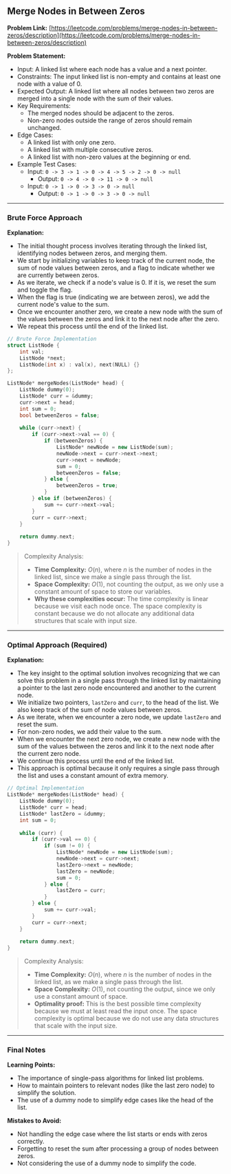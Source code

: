 ## Merge Nodes in Between Zeros
**Problem Link:** [https://leetcode.com/problems/merge-nodes-in-between-zeros/description](https://leetcode.com/problems/merge-nodes-in-between-zeros/description)

**Problem Statement:**
- Input: A linked list where each node has a value and a next pointer.
- Constraints: The input linked list is non-empty and contains at least one node with a value of 0.
- Expected Output: A linked list where all nodes between two zeros are merged into a single node with the sum of their values.
- Key Requirements:
  - The merged nodes should be adjacent to the zeros.
  - Non-zero nodes outside the range of zeros should remain unchanged.
- Edge Cases:
  - A linked list with only one zero.
  - A linked list with multiple consecutive zeros.
  - A linked list with non-zero values at the beginning or end.
- Example Test Cases:
  - Input: `0 -> 3 -> 1 -> 0 -> 4 -> 5 -> 2 -> 0 -> null`
    - Output: `0 -> 4 -> 0 -> 11 -> 0 -> null`
  - Input: `0 -> 1 -> 0 -> 3 -> 0 -> null`
    - Output: `0 -> 1 -> 0 -> 3 -> 0 -> null`

---

### Brute Force Approach

**Explanation:**
- The initial thought process involves iterating through the linked list, identifying nodes between zeros, and merging them.
- We start by initializing variables to keep track of the current node, the sum of node values between zeros, and a flag to indicate whether we are currently between zeros.
- As we iterate, we check if a node's value is 0. If it is, we reset the sum and toggle the flag.
- When the flag is true (indicating we are between zeros), we add the current node's value to the sum.
- Once we encounter another zero, we create a new node with the sum of the values between the zeros and link it to the next node after the zero.
- We repeat this process until the end of the linked list.

```cpp
// Brute Force Implementation
struct ListNode {
    int val;
    ListNode *next;
    ListNode(int x) : val(x), next(NULL) {}
};

ListNode* mergeNodes(ListNode* head) {
    ListNode dummy(0);
    ListNode* curr = &dummy;
    curr->next = head;
    int sum = 0;
    bool betweenZeros = false;
    
    while (curr->next) {
        if (curr->next->val == 0) {
            if (betweenZeros) {
                ListNode* newNode = new ListNode(sum);
                newNode->next = curr->next->next;
                curr->next = newNode;
                sum = 0;
                betweenZeros = false;
            } else {
                betweenZeros = true;
            }
        } else if (betweenZeros) {
            sum += curr->next->val;
        }
        curr = curr->next;
    }
    
    return dummy.next;
}
```

> Complexity Analysis:
> - **Time Complexity:** $O(n)$, where $n$ is the number of nodes in the linked list, since we make a single pass through the list.
> - **Space Complexity:** $O(1)$, not counting the output, as we only use a constant amount of space to store our variables.
> - **Why these complexities occur:** The time complexity is linear because we visit each node once. The space complexity is constant because we do not allocate any additional data structures that scale with input size.

---

### Optimal Approach (Required)

**Explanation:**
- The key insight to the optimal solution involves recognizing that we can solve this problem in a single pass through the linked list by maintaining a pointer to the last zero node encountered and another to the current node.
- We initialize two pointers, `lastZero` and `curr`, to the head of the list. We also keep track of the sum of node values between zeros.
- As we iterate, when we encounter a zero node, we update `lastZero` and reset the sum.
- For non-zero nodes, we add their value to the sum.
- When we encounter the next zero node, we create a new node with the sum of the values between the zeros and link it to the next node after the current zero node.
- We continue this process until the end of the linked list.
- This approach is optimal because it only requires a single pass through the list and uses a constant amount of extra memory.

```cpp
// Optimal Implementation
ListNode* mergeNodes(ListNode* head) {
    ListNode dummy(0);
    ListNode* curr = head;
    ListNode* lastZero = &dummy;
    int sum = 0;
    
    while (curr) {
        if (curr->val == 0) {
            if (sum != 0) {
                ListNode* newNode = new ListNode(sum);
                newNode->next = curr->next;
                lastZero->next = newNode;
                lastZero = newNode;
                sum = 0;
            } else {
                lastZero = curr;
            }
        } else {
            sum += curr->val;
        }
        curr = curr->next;
    }
    
    return dummy.next;
}
```

> Complexity Analysis:
> - **Time Complexity:** $O(n)$, where $n$ is the number of nodes in the linked list, as we make a single pass through the list.
> - **Space Complexity:** $O(1)$, not counting the output, since we only use a constant amount of space.
> - **Optimality proof:** This is the best possible time complexity because we must at least read the input once. The space complexity is optimal because we do not use any data structures that scale with the input size.

---

### Final Notes

**Learning Points:**
- The importance of single-pass algorithms for linked list problems.
- How to maintain pointers to relevant nodes (like the last zero node) to simplify the solution.
- The use of a dummy node to simplify edge cases like the head of the list.

**Mistakes to Avoid:**
- Not handling the edge case where the list starts or ends with zeros correctly.
- Forgetting to reset the sum after processing a group of nodes between zeros.
- Not considering the use of a dummy node to simplify the code.
